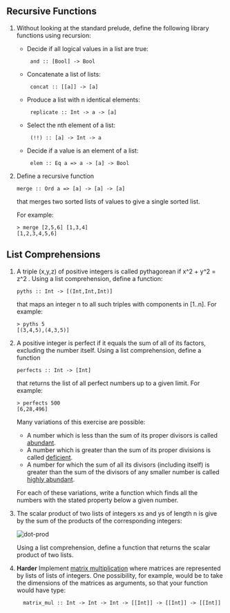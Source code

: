 
## Recursive Functions

1.  Without looking at the standard prelude, define the following library functions using recursion:
    
    -   Decide if all logical values in a list are true:
        
        ```
         and :: [Bool] -> Bool
        ```
        
    -   Concatenate a list of lists:
        
        ```
         concat :: [[a]] -> [a]
        ```
        
    -   Produce a list with n identical elements:
        
        ```
         replicate :: Int -> a -> [a]
        ```
        
    -   Select the nth element of a list:
        
        ```
         (!!) :: [a] -> Int -> a
        ```
        
    -   Decide if a value is an element of a list:
        
        ```
         elem :: Eq a => a -> [a] -> Bool
        ```
        
2.  Define a recursive function
    
    ```
    merge :: Ord a => [a] -> [a] -> [a]
    ```
    
    that merges two sorted lists of values to give a single sorted list.
    
    For example:
    
    ```
    > merge [2,5,6] [1,3,4]
    [1,2,3,4,5,6]
    ```
    

## [](#list-comprehensions)List Comprehensions


1.  A triple (x,y,z) of positive integers is called pythagorean if x^2 + y^2 = z^2 . Using a list comprehension, define a function:
    
    ```
    pyths :: Int -> [(Int,Int,Int)]
    ```
    
    that maps an integer n to all such triples with components in [1..n]. For example:
    
    ```
    > pyths 5
    [(3,4,5),(4,3,5)]
    ```
    
2.  A positive integer is perfect if it equals the sum of all of its factors, excluding the number itself. Using a list comprehension, define a function
    
    ```
    perfects :: Int -> [Int]
    ```
    
    that returns the list of all perfect numbers up to a given limit. For example:
    
    ```
    > perfects 500
    [6,28,496]
    ```
    
    Many variations of this exercise are possible:
    
    -   A number which is less than the sum of its proper divisors is called [abundant](https://en.wikipedia.org/wiki/Abundant_number).
    -   A number which is greater than the sum of its proper divisions is called [deficient](https://en.wikipedia.org/wiki/Deficient_number).
    -   A number for which the sum of all its divisors (including itself) is greater than the sum of the divisors of any smaller number is called [highly abundant](https://en.wikipedia.org/wiki/Highly_abundant_number).
    
    For each of these variations, write a function which finds all the numbers with the stated property below a given number.
    
3.  The scalar product of two lists of integers xs and ys of length n is give by the sum of the products of the corresponding integers:
    
	![dot-prod](https://github.com/ramzyizza/Functional-Programming-with-Haskell/assets/89899122/590cbb25-be5d-480f-8eb4-1dc516a717cf)

    
    Using a list comprehension, define a function that returns the scalar product of two lists.
    
4.  **Harder** Implement [matrix multiplication](https://en.wikipedia.org/wiki/Matrix_multiplication) where matrices are represented by lists of lists of integers. One possibility, for example, would be to take the dimensions of the matrices as arguments, so that your function would have type:
    
    ```
      matrix_mul :: Int -> Int -> Int -> [[Int]] -> [[Int]] -> [[Int]]
    ```
